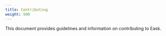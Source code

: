 ```yaml
---
title: Contributing
weight: 500
---
```


This document provides guidelines and information on contributing to Eask.

